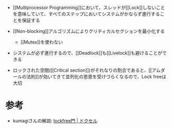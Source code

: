 - [[Multiprocessor Programming]]において、スレッドが[[Lock]]しないことを意味していて、すべてのステップにおいてシステムがかならず進行することを保証する
- [[Non-blocking]]アルゴリズムによりクリティカルセクションを最小化する
	- [[Mutex]]を使わない
- システムが必ず進行するので、[[Deadlock]]も[[Livelock]]も避けることができる

- ロックされた空間([[Critical section]])がそれなりの割合であると、[[アムダールの法則]]が効いてきて並列化の恩恵を受けづらくなるので、Lock freeは大切



# 参考
- kumagiさんの解説: [lockfree門 | ドクセル](https://www.docswell.com/s/kumagi/ZP99EQ-lock-free)